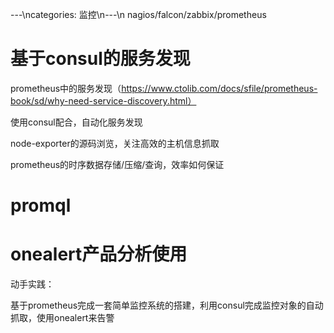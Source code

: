 ---\ncategories: 监控\n---\n
nagios/falcon/zabbix/prometheus

# 基于consul的服务发现

prometheus中的服务发现（https://www.ctolib.com/docs/sfile/prometheus-book/sd/why-need-service-discovery.html）

使用consul配合，自动化服务发现

node-exporter的源码浏览，关注高效的主机信息抓取

prometheus的时序数据存储/压缩/查询，效率如何保证

# promql

# onealert产品分析使用



动手实践：

基于prometheus完成一套简单监控系统的搭建，利用consul完成监控对象的自动抓取，使用onealert来告警

